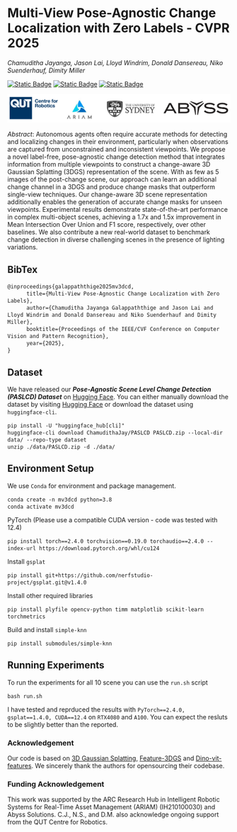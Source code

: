 # Multi-View Pose-Agnostic Change Localization with Zero Labels - CVPR 2025
*Chamuditha Jayanga, Jason Lai, Lloyd Windrim, Donald Dansereau, Niko Suenderhauf, Dimity Miller*

[![Static Badge](https://img.shields.io/badge/Project%20Page-%23ecf0f1?logo=homepage&logoColor=%23222222&link=https%3A%2F%2Fchumsy0725.github.io%2FMV-3DCD%2F)](https://chumsy0725.github.io/MV-3DCD/) [![Static Badge](https://img.shields.io/badge/Paper-%23ecf0f1?logo=arxiv&logoColor=%23B31B1B&link=https%3A%2F%2Fchumsy0725.github.io%2FMV-3DCD%2F)](https://arxiv.org/abs/2412.03911) [![Static Badge](https://img.shields.io/badge/Dataset-%23ecf0f1?logo=accenture&logoColor=%23222222&link=https%3A%2F%2Fchumsy0725.github.io%2FMV-3DCD%2F)](https://huggingface.co/datasets/ChamudithaJay/PASLCD/tree/main)


![alt text](./assets/logos.png)

*Abstract*: Autonomous agents often require accurate methods for detecting and localizing changes in their environment, particularly when observations are captured from unconstrained and inconsistent viewpoints. We propose a novel label-free, pose-agnostic change detection method that integrates information from multiple viewpoints to construct a change-aware 3D Gaussian Splatting (3DGS) representation of the scene. With as few as 5 images of the post-change scene, our approach can learn an additional change channel in a 3DGS and produce change masks that outperform single-view techniques. Our change-aware 3D scene representation additionally enables the generation of accurate change masks for unseen viewpoints. Experimental results demonstrate state-of-the-art performance in complex multi-object scenes, achieving a 1.7x and 1.5x improvement in Mean Intersection Over Union and F1 score, respectively, over other baselines. 
We also contribute a new real-world dataset to benchmark change detection in diverse challenging scenes in the presence of lighting variations.

## BibTex
```shell
@inproceedings{galappaththige2025mv3dcd,
      title={Multi-View Pose-Agnostic Change Localization with Zero Labels}, 
      author={Chamuditha Jayanga Galappaththige and Jason Lai and Lloyd Windrim and Donald Dansereau and Niko Suenderhauf and Dimity Miller},
      booktitle={Proceedings of the IEEE/CVF Conference on Computer Vision and Pattern Recognition},
      year={2025},
}
```

## Dataset

We have released our ***Pose-Agnostic Scene Level Change Detection (PASLCD) Dataset*** on [Hugging Face](https://huggingface.co/datasets/ChamudithaJay/PASLCD/tree/main). You can either manually download the dataset by visiting [Hugging Face](https://huggingface.co/datasets/ChamudithaJay/PASLCD/tree/main) or download the dataset using `huggingface-cli`.
```shell
pip install -U "huggingface_hub[cli]"
huggingface-cli download ChamudithaJay/PASLCD PASLCD.zip --local-dir data/ --repo-type dataset
unzip ./data/PASLCD.zip -d ./data/
```

## Environment Setup

We use `Conda` for environment and package management. 
```shell
conda create -n mv3dcd python=3.8
conda activate mv3dcd
```
PyTorch (Please use a compatible CUDA version - code was tested with 12.4)
```shell
pip install torch==2.4.0 torchvision==0.19.0 torchaudio==2.4.0 --index-url https://download.pytorch.org/whl/cu124
```
Install `gsplat`
```shell
pip install git+https://github.com/nerfstudio-project/gsplat.git@v1.4.0
```
Install other required libraries
```shell
pip install plyfile opencv-python timm matplotlib scikit-learn torchmetrics
```
Build and install `simple-knn`
```shell
pip install submodules/simple-knn
```

## Running Experiments

To run the experiments for all 10 scene you can use the `run.sh` script
```shell
bash run.sh
```
I have tested and reprduced the results with `PyTorch==2.4.0, gsplat==1.4.0, CUDA==12.4` on `RTX4080` and `A100`. You can expect the resluts to be slightly better than the reported.  

### Acknowledgement

Our code is based on [3D Gaussian Splatting](https://github.com/graphdeco-inria/gaussian-splatting), [Feature-3DGS](https://github.com/ShijieZhou-UCLA/feature-3dgs) and [Dino-vit-features](https://github.com/ShirAmir/dino-vit-features). We sincerely thank the authors for opensourcing their codebase. 

### Funding Acknowledgement

This work was supported by the ARC Research Hub in Intelligent Robotic Systems for Real-Time Asset Management (ARIAM) (IH210100030) and Abyss Solutions. C.J., N.S., and D.M. also acknowledge ongoing support from the QUT Centre for Robotics.







